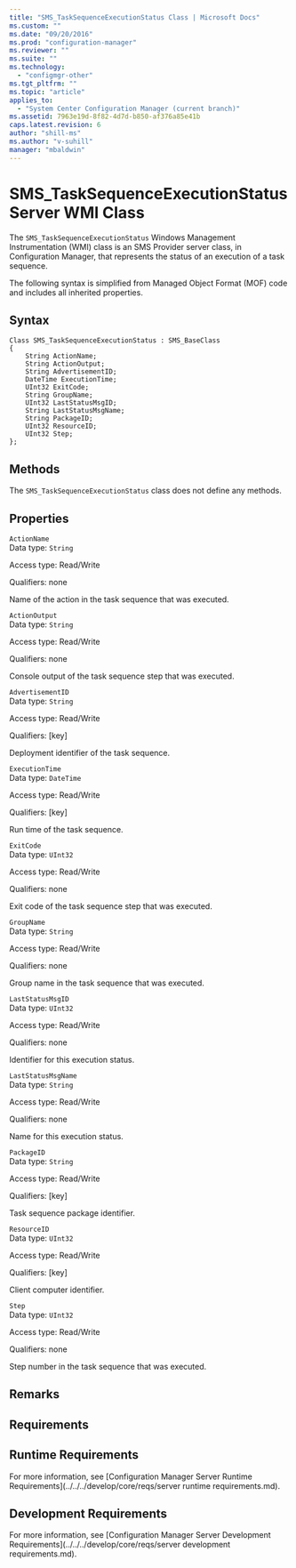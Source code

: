 ```yaml
---
title: "SMS_TaskSequenceExecutionStatus Class | Microsoft Docs"
ms.custom: ""
ms.date: "09/20/2016"
ms.prod: "configuration-manager"
ms.reviewer: ""
ms.suite: ""
ms.technology:
  - "configmgr-other"
ms.tgt_pltfrm: ""
ms.topic: "article"
applies_to:
  - "System Center Configuration Manager (current branch)"
ms.assetid: 7963e19d-8f82-4d7d-b850-af376a85e41b
caps.latest.revision: 6
author: "shill-ms"
ms.author: "v-suhill"
manager: "mbaldwin"
---
```

# SMS_TaskSequenceExecutionStatus Server WMI Class
The `SMS_TaskSequenceExecutionStatus` Windows Management Instrumentation (WMI) class is an SMS Provider server class, in Configuration Manager, that represents the status of an execution of a task sequence.  

 The following syntax is simplified from Managed Object Format (MOF) code and includes all inherited properties.  

## Syntax  

```  
Class SMS_TaskSequenceExecutionStatus : SMS_BaseClass  
{  
    String ActionName;  
    String ActionOutput;  
    String AdvertisementID;  
    DateTime ExecutionTime;  
    UInt32 ExitCode;  
    String GroupName;  
    UInt32 LastStatusMsgID;  
    String LastStatusMsgName;  
    String PackageID;  
    UInt32 ResourceID;  
    UInt32 Step;  
};  
```  

## Methods  
 The `SMS_TaskSequenceExecutionStatus` class does not define any methods.  

## Properties  
 `ActionName`  
 Data type: `String`  

 Access type: Read/Write  

 Qualifiers: none  

 Name of the action in the task sequence that was executed.  

 `ActionOutput`  
 Data type: `String`  

 Access type: Read/Write  

 Qualifiers: none  

 Console output of the task sequence step that was executed.  

 `AdvertisementID`  
 Data type: `String`  

 Access type: Read/Write  

 Qualifiers: [key]  

 Deployment identifier of the task sequence.  

 `ExecutionTime`  
 Data type: `DateTime`  

 Access type: Read/Write  

 Qualifiers: [key]  

 Run time of the task sequence.  

 `ExitCode`  
 Data type: `UInt32`  

 Access type: Read/Write  

 Qualifiers: none  

 Exit code of the task sequence step that was executed.  

 `GroupName`  
 Data type: `String`  

 Access type: Read/Write  

 Qualifiers: none  

 Group name in the task sequence that was executed.  

 `LastStatusMsgID`  
 Data type: `UInt32`  

 Access type: Read/Write  

 Qualifiers: none  

 Identifier for this execution status.  

 `LastStatusMsgName`  
 Data type: `String`  

 Access type: Read/Write  

 Qualifiers: none  

 Name for this execution status.  

 `PackageID`  
 Data type: `String`  

 Access type: Read/Write  

 Qualifiers: [key]  

 Task sequence package identifier.  

 `ResourceID`  
 Data type: `UInt32`  

 Access type: Read/Write  

 Qualifiers: [key]  

 Client computer identifier.  

 `Step`  
 Data type: `UInt32`  

 Access type: Read/Write  

 Qualifiers: none  

 Step number in the task sequence that was executed.  

## Remarks  

## Requirements  

## Runtime Requirements  
 For more information, see [Configuration Manager Server Runtime Requirements](../../../develop/core/reqs/server runtime requirements.md).  

## Development Requirements  
 For more information, see [Configuration Manager Server Development Requirements](../../../develop/core/reqs/server development requirements.md).
